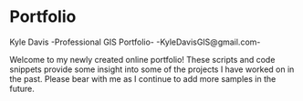 # Portfolio
Kyle Davis 
 -Professional GIS Portfolio-
-KyleDavisGIS@gmail.com-

Welcome to my newly created online portfolio! These scripts and code snippets provide some insight into some of the projects I have worked on in the past. Please bear with me as I continue to add more samples in the future.
